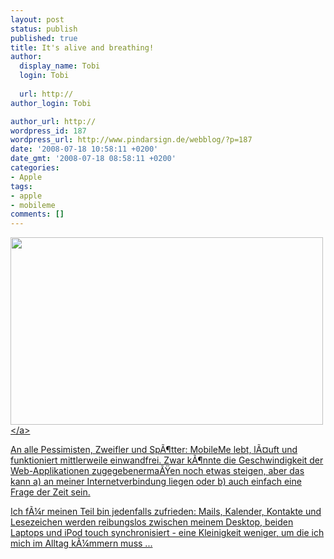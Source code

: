 ```yaml
---
layout: post
status: publish
published: true
title: It's alive and breathing!
author:
  display_name: Tobi
  login: Tobi
  
  url: http://
author_login: Tobi

author_url: http://
wordpress_id: 187
wordpress_url: http://www.pindarsign.de/webblog/?p=187
date: '2008-07-18 10:58:11 +0200'
date_gmt: '2008-07-18 08:58:11 +0200'
categories:
- Apple
tags:
- apple
- mobileme
comments: []
---
```

<p><a href="http:&#47;&#47;www.pindarsign.de&#47;webblog&#47;wp-content&#47;uploads&#47;2008&#47;07&#47;titel.jpg"><img class="aligncenter size-full wp-image-188" src="http:&#47;&#47;www.pindarsign.de&#47;webblog&#47;wp-content&#47;uploads&#47;2008&#47;07&#47;titel.jpg" alt="" width="500" height="300" &#47;><&#47;a></p>
<p>An alle Pessimisten, Zweifler und Sp&Atilde;&para;tter: MobileMe lebt, l&Atilde;&curren;uft und funktioniert mittlerweile einwandfrei. Zwar k&Atilde;&para;nnte die Geschwindigkeit der Web-Applikationen zugegebenerma&Atilde;&Yuml;en noch etwas steigen, aber das kann a) an meiner Internetverbindung liegen oder b) auch einfach eine Frage der Zeit sein.</p>
<p>Ich f&Atilde;&frac14;r meinen Teil bin jedenfalls zufrieden: Mails, Kalender, Kontakte und Lesezeichen werden reibungslos zwischen meinem Desktop, beiden Laptops und iPod touch synchronisiert - eine Kleinigkeit weniger, um die ich mich im Alltag k&Atilde;&frac14;mmern muss ...</p>
